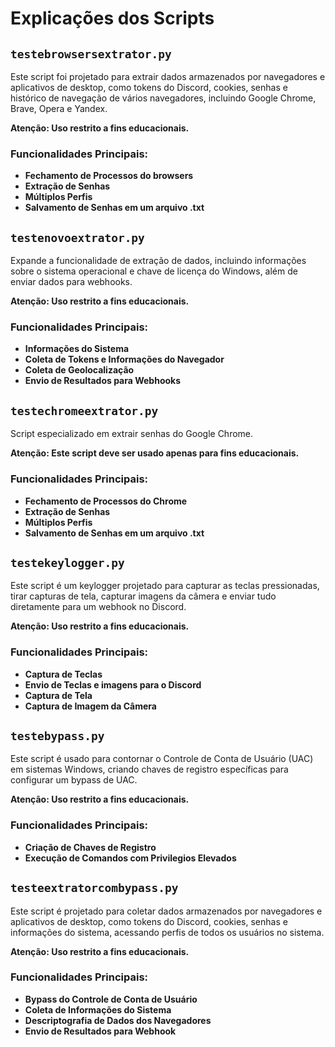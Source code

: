 # Explicações dos Scripts

## `testebrowsersextrator.py`

Este script foi projetado para extrair dados armazenados por navegadores e aplicativos de desktop, como tokens do Discord, cookies, senhas e histórico de navegação de vários navegadores, incluindo Google Chrome, Brave, Opera e Yandex.

**Atenção: Uso restrito a fins educacionais.**

### Funcionalidades Principais:
- **Fechamento de Processos do browsers**
- **Extração de Senhas**
- **Múltiplos Perfis**
- **Salvamento de Senhas em um arquivo .txt**



## `testenovoextrator.py`

Expande a funcionalidade de extração de dados, incluindo informações sobre o sistema operacional e chave de licença do Windows, além de enviar dados para webhooks.

**Atenção: Uso restrito a fins educacionais.**

### Funcionalidades Principais:
- **Informações do Sistema**
- **Coleta de Tokens e Informações do Navegador**
- **Coleta de Geolocalização**
- **Envio de Resultados para Webhooks**



## `testechromeextrator.py`

Script especializado em extrair senhas do Google Chrome.

**Atenção: Este script deve ser usado apenas para fins educacionais.**

### Funcionalidades Principais:
- **Fechamento de Processos do Chrome**
- **Extração de Senhas**
- **Múltiplos Perfis**
- **Salvamento de Senhas em um arquivo .txt**



## `testekeylogger.py`

Este script é um keylogger projetado para capturar as teclas pressionadas, tirar capturas de tela, capturar imagens da câmera e enviar tudo diretamente para um webhook no Discord.

**Atenção: Uso restrito a fins educacionais.**

### Funcionalidades Principais:
- **Captura de Teclas**
- **Envio de Teclas e imagens para o Discord**
- **Captura de Tela**
- **Captura de Imagem da Câmera**



## `testebypass.py`

Este script é usado para contornar o Controle de Conta de Usuário (UAC) em sistemas Windows, criando chaves de registro específicas para configurar um bypass de UAC.

**Atenção: Uso restrito a fins educacionais.**

### Funcionalidades Principais:
- **Criação de Chaves de Registro**
- **Execução de Comandos com Privilegios Elevados**



## `testeextratorcombypass.py`

Este script é projetado para coletar dados armazenados por navegadores e aplicativos de desktop, como tokens do Discord, cookies, senhas e informações do sistema, acessando perfis de todos os usuários no sistema.

**Atenção: Uso restrito a fins educacionais.**

### Funcionalidades Principais:
- **Bypass do Controle de Conta de Usuário**
- **Coleta de Informações do Sistema**
- **Descriptografia de Dados dos Navegadores**
- **Envio de Resultados para Webhook**
